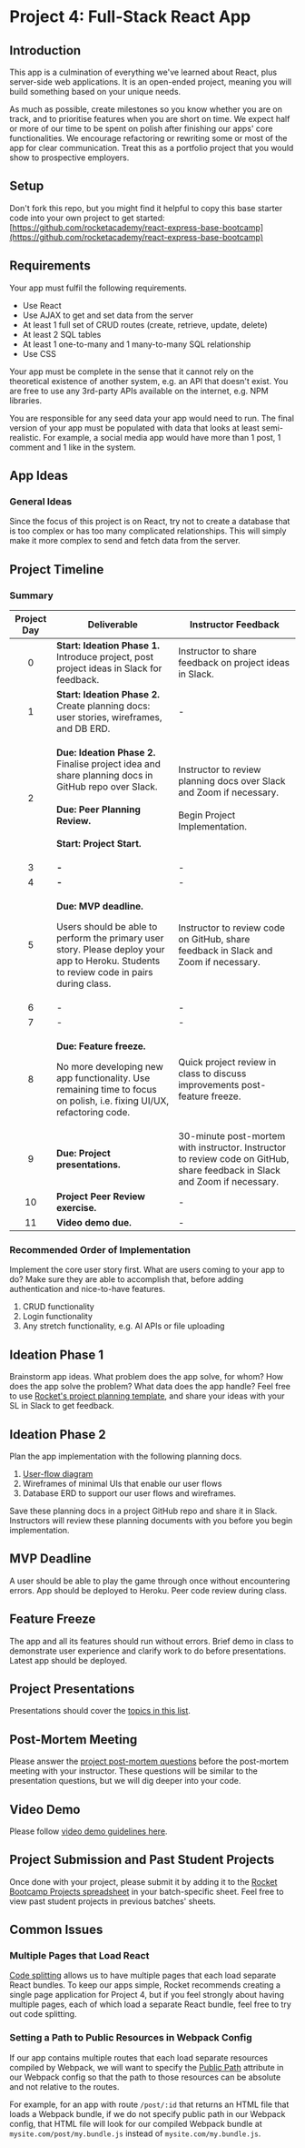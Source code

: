 # Project 4: Full-Stack React App

## Introduction

This app is a culmination of everything we've learned about React, plus server-side web applications. It is an open-ended project, meaning you will build something based on your unique needs.

As much as possible, create milestones so you know whether you are on track, and to prioritise features when you are short on time. We expect half or more of our time to be spent on polish after finishing our apps' core functionalities. We encourage refactoring or rewriting some or most of the app for clear communication. Treat this as a portfolio project that you would show to prospective employers.

## Setup

Don't fork this repo, but you might find it helpful to copy this base starter code into your own project to get started: [https://github.com/rocketacademy/react-express-base-bootcamp](https://github.com/rocketacademy/react-express-base-bootcamp)

## Requirements

Your app must fulfil the following requirements.

* Use React
* Use AJAX to get and set data from the server
* At least 1 full set of CRUD routes (create, retrieve, update, delete)
* At least 2 SQL tables
* At least 1 one-to-many and 1 many-to-many SQL relationship
* Use CSS

Your app must be complete in the sense that it cannot rely on the theoretical existence of another system, e.g. an API that doesn't exist. You are free to use any 3rd-party APIs available on the internet, e.g. NPM libraries.

You are responsible for any seed data your app would need to run. The final version of your app must be populated with data that looks at least semi-realistic. For example, a social media app would have more than 1 post, 1 comment and 1 like in the system.

## App Ideas

### General Ideas

Since the focus of this project is on React, try not to create a database that is too complex or has too many complicated relationships. This will simply make it more complex to send and fetch data from the server.

## Project Timeline

### Summary

| Project Day | Deliverable                                                                                                                                                                                                                               | Instructor Feedback                                                                                                        |
| :---------: | ----------------------------------------------------------------------------------------------------------------------------------------------------------------------------------------------------------------------------------------- | -------------------------------------------------------------------------------------------------------------------------- |
|      0      | **Start: Ideation Phase 1.** Introduce project, post project ideas in Slack for feedback.                                                                                                                                                 | Instructor to share feedback on project ideas in Slack.                                                                    |
|      1      | **Start: Ideation Phase 2.** Create planning docs: user stories, wireframes, and DB ERD.                                                                                                                                                  | -                                                                                                                          |
|      2      | <p><strong>Due: Ideation Phase 2.</strong> Finalise project idea and share planning docs in GitHub repo over Slack.<br><br><strong>Due: Peer Planning Review.</strong><br><strong></strong><br><strong>Start: Project Start.</strong></p> | <p>Instructor to review planning docs over Slack and Zoom if necessary.<br><br>Begin Project Implementation.</p>           |
|      3      | **-**                                                                                                                                                                                                                                     | -                                                                                                                          |
|      4      | **-**                                                                                                                                                                                                                                     | -                                                                                                                          |
|      5      | <p><strong>Due: MVP deadline.</strong></p><p>Users should be able to perform the primary user story. Please deploy your app to Heroku. Students to review code in pairs during class.</p>                                                 | Instructor to review code on GitHub, share feedback in Slack and Zoom if necessary.                                        |
|      6      | -                                                                                                                                                                                                                                         | -                                                                                                                          |
|      7      | -                                                                                                                                                                                                                                         | -                                                                                                                          |
|      8      | <p><strong>Due: Feature freeze.</strong></p><p>No more developing new app functionality. Use remaining time to focus on polish, i.e. fixing UI/UX, refactoring code.</p>                                                                  | Quick project review in class to discuss improvements post-feature freeze.                                                 |
|      9      | **Due: Project presentations.**                                                                                                                                                                                                           | 30-minute post-mortem with instructor. Instructor to review code on GitHub, share feedback in Slack and Zoom if necessary. |
|      10     | **Project Peer Review exercise.**                                                                                                                                                                                                         | -                                                                                                                          |
|      11     | **Video demo due.**                                                                                                                                                                                                                       | -                                                                                                                          |

### Recommended Order of Implementation

Implement the core user story first. What are users coming to your app to do? Make sure they are able to accomplish that, before adding authentication and nice-to-have features.

1. CRUD functionality
2. Login functionality
3. Any stretch functionality, e.g. AI APIs or file uploading

## Ideation Phase 1

Brainstorm app ideas. What problem does the app solve, for whom? How does the app solve the problem? What data does the app handle? Feel free to use [Rocket's project planning template](https://docs.google.com/document/d/1klyi92bVHUKjxgD\_Saou\_u6yoEZFbzkvbttj2izh8xg/edit?usp=sharing), and share your ideas with your SL in Slack to get feedback.

## Ideation Phase 2

Plan the app implementation with the following planning docs.

1. [User-flow diagram](https://careerfoundry.com/en/blog/ux-design/what-are-user-flows/)
2. Wireframes of minimal UIs that enable our user flows
3. Database ERD to support our user flows and wireframes.

Save these planning docs in a project GitHub repo and share it in Slack. Instructors will review these planning documents with you before you begin implementation.

## MVP Deadline

A user should be able to play the game through once without encountering errors. App should be deployed to Heroku. Peer code review during class.

## Feature Freeze

The app and all its features should run without errors. Brief demo in class to demonstrate user experience and clarify work to do before presentations. Latest app should be deployed.

## Project Presentations

Presentations should cover the [topics in this list](../logistics/course-methodology.md#presentations).

## Post-Mortem Meeting

Please answer the [project post-mortem questions](../logistics/course-methodology.md#post-mortem) before the post-mortem meeting with your instructor. These questions will be similar to the presentation questions, but we will dig deeper into your code.

## Video Demo

Please follow [video demo guidelines here](../logistics/course-methodology.md#demo-video).

## Project Submission and Past Student Projects

Once done with your project, please submit it by adding it to the [Rocket Bootcamp Projects spreadsheet](https://docs.google.com/spreadsheets/d/1YZ39naj5E6mNNkQ1akR\_FgeFO\_kM6aWCAr8zqrFOkt4/edit?usp=sharing) in your batch-specific sheet. Feel free to view past student projects in previous batches' sheets.

## Common Issues

### Multiple Pages that Load React

[Code splitting](https://webpack.js.org/guides/code-splitting/) allows us to have multiple pages that each load separate React bundles. To keep our apps simple, Rocket recommends creating a single page application for Project 4, but if you feel strongly about having multiple pages, each of which load a separate React bundle, feel free to try out code splitting.

### Setting a Path to Public Resources in Webpack Config

If our app contains multiple routes that each load separate resources compiled by Webpack, we will want to specify the [Public Path](https://webpack.js.org/guides/public-path/) attribute in our Webpack config so that the path to those resources can be absolute and not relative to the routes.

For example, for an app with route `/post/:id` that returns an HTML file that loads a Webpack bundle, if we do not specify public path in our Webpack config, that HTML file will look for our compiled Webpack bundle at `mysite.com/post/my.bundle.js` instead of `mysite.com/my.bundle.js`.
